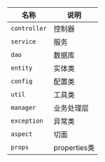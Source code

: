 
| 名称         | 说明       |
| ------------ | ---------- |
| `controller` | 控制器     |
| `service`    | 服务       |
| `dao`        | 数据库     |
| `entity`     | 实体类     |
| `config`     | 配置类     |
| `util`       | 工具类     |
| `manager`    | 业务处理层 |
| `exception`  | 异常类     |
| `aspect`     | 切面       |
| `props`             |    properties类        |
